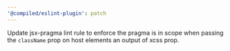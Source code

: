 ```yaml
---
'@compiled/eslint-plugin': patch
---
```


Update jsx-pragma lint rule to enforce the pragma is in scope when passing the `className` prop on host elements an output of xcss prop.
